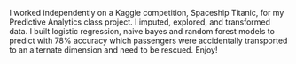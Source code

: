 I worked independently on a Kaggle competition, Spaceship Titanic, for my Predictive Analytics class project. I imputed, explored, and transformed data. 
I built logistic regression, naive bayes and random forest models to predict with 78% accuracy which passengers were accidentally transported to an 
alternate dimension and need to be rescued. Enjoy!

